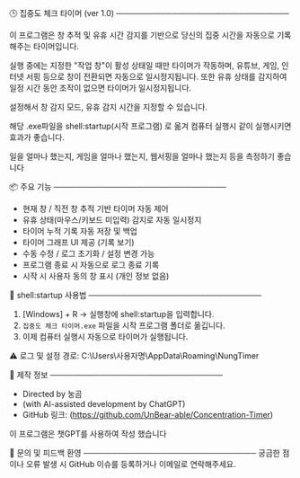 🕒 집중도 체크 타이머 (ver 1.0)
───────────────────────────────

이 프로그램은 창 추적 및 유휴 시간 감지를 기반으로
당신의 집중 시간을 자동으로 기록해주는 타이머입니다.

실행 중에는 지정한 "작업 창"이 활성 상태일 때만 타이머가 작동하며,
유튜브, 게임, 인터넷 서핑 등으로 창이 전환되면 자동으로 일시정지됩니다.
또한 유휴 상태를 감지하여 일정 시간 동안 조작이 없으면 타이머가 일시정지됩니다.

설정해서 창 감지 모드, 유휴 감지 시간을 지정할 수 있습니다.

해당 .exe파일을 shell:startup(시작 프로그램) 로 옮겨
컴퓨터 실행시 같이 실행시키면 효과가 좋습니다.

일을 얼마나 했는지, 게임을 얼마나 했는지, 웹서핑을 얼마나 했는지 등을 측정하기 좋습니다


📦 주요 기능
───────────────────────────────
- 현재 창 / 직전 창 추적 기반 타이머 자동 제어
- 유휴 상태(마우스/키보드 미입력) 감지로 자동 일시정지
- 타이머 누적 기록 자동 저장 및 백업
- 타이머 그래프 UI 제공 (기록 보기)
- 수동 수정 / 로그 초기화 / 설정 변경 가능
- 프로그램 종료 시 자동으로 로그 종료 기록
- 시작 시 사용자 동의 창 표시 (개인 정보 없음)


📂 shell:startup 사용법
───────────────────────────────
1. [Windows] + R → 실행창에 shell:startup을 입력합니다.
2. `집중도 체크 타이머.exe` 파일을 시작 프로그램 폴더로 옮깁니다.
3. 이제 컴퓨터 실행시 자동으로 타이머가 실행됩니다.

⚠ 로그 및 설정 경로:
C:\Users\사용자명\AppData\Roaming\NungTimer


🧠 제작 정보
───────────────────────────────
- Directed by 눙곰
- (with AI-assisted development by ChatGPT)
- GitHub 링크: (https://github.com/UnBear-able/Concentration-Timer)

이 프로그램은 챗GPT를 사용하여 작성 했습니다

💬 문의 및 피드백 환영
───────────────────────────────
궁금한 점이나 오류 발생 시 GitHub 이슈를 등록하거나 이메일로 연락해주세요.
